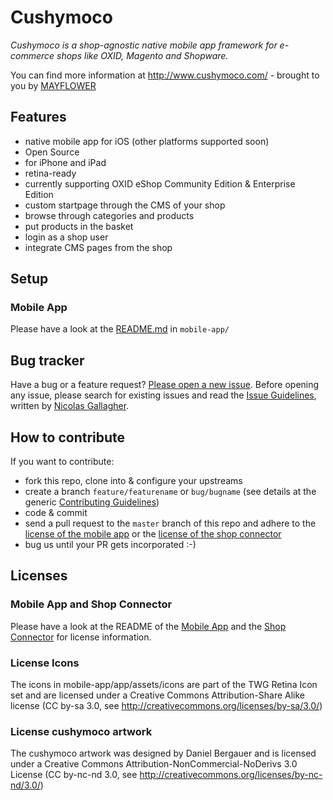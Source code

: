 Cushymoco
=========

*Cushymoco is a shop-agnostic native mobile app framework for e-commerce shops like OXID, Magento and Shopware.*

You can find more information at http://www.cushymoco.com/ - brought to you by [MAYFLOWER](http://www.mayflower.de/)

## Features

  * native mobile app for iOS (other platforms supported soon)
  * Open Source
  * for iPhone and iPad
  * retina-ready
  * currently supporting OXID eShop Community Edition & Enterprise Edition
  * custom startpage through the CMS of your shop
  * browse through categories and products
  * put products in the basket
  * login as a shop user
  * integrate CMS pages from the shop


## Setup

### Mobile App

Please have a look at the [README.md](mobile-app/README.md) in `mobile-app/`

## Bug tracker

Have a bug or a feature request? [Please open a new issue](https://github.com/Mayflower/cushymoco/issues). Before opening any issue, please search for existing issues and read the [Issue Guidelines](https://github.com/necolas/issue-guidelines), written by [Nicolas Gallagher](https://github.com/necolas/).

## How to contribute

If you want to contribute:

  * fork this repo, clone into & configure your upstreams
  * create a branch `feature/featurename` or `bug/bugname` (see details at the generic [Contributing Guidelines](https://github.com/necolas/issue-guidelines))
  * code & commit
  * send a pull request to the `master` branch of this repo and adhere to the [license of the mobile app](mobile-app/LICENSE.txt) or
    the [license of the shop connector](shop-connector/LICENSE.txt)
  * bug us until your PR gets incorporated :-)

## Licenses

### Mobile App and Shop Connector

Please have a look at the README of the [Mobile App](mobile-app/README.md) and the [Shop Connector](shop-connector/README.md)
for license information.

### License Icons

The icons in mobile-app/app/assets/icons are part of the TWG Retina Icon set
and are licensed under a Creative Commons Attribution-Share Alike license
(CC by-sa 3.0, see http://creativecommons.org/licenses/by-sa/3.0/)

### License cushymoco artwork

The cushymoco artwork was designed by Daniel Bergauer and is licensed under a
Creative Commons Attribution-NonCommercial-NoDerivs 3.0 License
(CC by-nc-nd 3.0, see http://creativecommons.org/licenses/by-nc-nd/3.0/)
